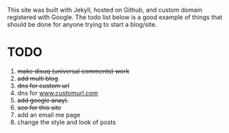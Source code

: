 This site was built with Jekyll, hosted on Github, and custom domain registered with Google.
The todo list below is a good example of things that should be done for anyone trying to start a blog/site.

# TODO
1. ~~make disuq (universal comments) work~~
2. ~~add multi blog~~
3. ~~dns for custom url~~
4. dns for www.customurl.com
5. ~~add google anayl.~~
6. ~~seo for this site~~
7. add an email me page
8. change the style and look of posts
